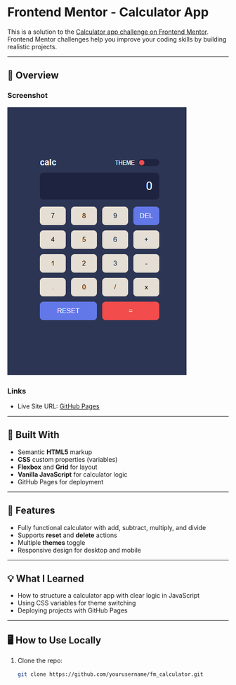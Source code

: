 # Frontend Mentor - Calculator App

This is a solution to the [Calculator app challenge on Frontend Mentor](https://www.frontendmentor.io/challenges/calculator-app-9lteq5N29).  
Frontend Mentor challenges help you improve your coding skills by building realistic projects.

---

## 📌 Overview

### Screenshot
![Screenshot](./screenshot.png)

### Links
- Live Site URL: [GitHub Pages](https://ayomide0908.github.io/fm_calculator/)

---

## 🔧 Built With
- Semantic **HTML5** markup  
- **CSS** custom properties (variables)  
- **Flexbox** and **Grid** for layout  
- **Vanilla JavaScript** for calculator logic  
- GitHub Pages for deployment  

---

## 🚀 Features
- Fully functional calculator with add, subtract, multiply, and divide  
- Supports **reset** and **delete** actions  
- Multiple **themes** toggle  
- Responsive design for desktop and mobile  

---

## 💡 What I Learned
- How to structure a calculator app with clear logic in JavaScript  
- Using CSS variables for theme switching  
- Deploying projects with GitHub Pages  

---

## 🖥️ How to Use Locally
1. Clone the repo:
   ```bash
   git clone https://github.com/yourusername/fm_calculator.git
